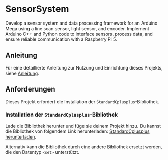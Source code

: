 # SensorSystem
Develop a sensor system and data processing framework for an Arduino Mega using a line scan sensor, light sensor, and encoder. Implement Arduino C++ and Python code to interface sensors, process data, and ensure reliable communication with a Raspberry Pi 5.
## Anleitung
Für eine detaillierte Anleitung zur Nutzung und Einrichtung dieses Projekts, siehe [Anleitung](Anleitung.pdf).
## Anforderungen
Dieses Projekt erfordert die Installation der `StandardCplusplus`-Bibliothek. 

### Installation der `StandardCplusplus`-Bibliothek
Lade die Bibliothek herunter und füge sie deinem Projekt hinzu. Du kannst die Bibliothek von folgendem Link herunterladen: [StandardCplusplus herunterladen](https://github.com/maniacbug/StandardCplusplus).

Alternativ kann die Bibliothek durch eine andere Bibliothek ersetzt werden, die den Datentyp `<set>` unterstützt.

